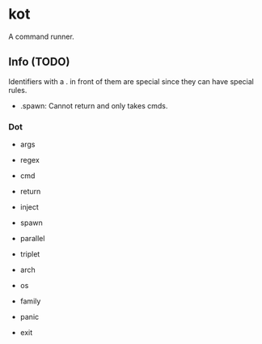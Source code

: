 # kot

A command runner.

## Info (TODO)

Identifiers with a . in front of them are special since they can have special rules.
- .spawn: Cannot return and only takes cmds.

### Dot

- args
- regex

- cmd
- return
- inject
- spawn
- parallel

- triplet
- arch
- os
- family

- panic
- exit
